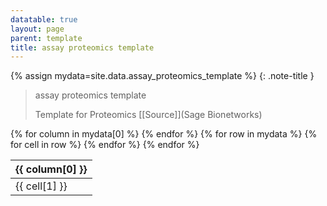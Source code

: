 ```yaml
---
datatable: true
layout: page
parent: template
title: assay proteomics template
---
```


{% assign mydata=site.data.assay_proteomics_template %} 
{: .note-title } 
>assay proteomics template
>
>Template for Proteomics [[Source]](Sage Bionetworks)
<table id="myTable" class="display" style="width:100%">
    <thead>
    {% for column in mydata[0] %}
        <th>{{ column[0] }}</th>
    {% endfor %}
    </thead>
    <tbody>
    {% for row in mydata %}
        <tr>
        {% for cell in row %}
            <td>{{ cell[1] }}</td>
        {% endfor %}
        </tr>
    {% endfor %}
    </tbody>
</table>

<script type="text/javascript">
  var pages = [];
  $('#myTable').DataTable({
    responsive: {
        details: {
            display: $.fn.dataTable.Responsive.display.modal( {
                header: function ( row ) {
                    var data = row.data();
                    return 'Details for '+data[0]+' ';
                }
            } ),
            renderer: $.fn.dataTable.Responsive.renderer.tableAll({
                tableClass: "table"
            })
        }
    },
   "deferRender": true,
   "columnDefs": [
      {
         targets: 0,
         render : function(data, type, row, meta){
            if(type === 'display' & $.inArray( data, pages) != -1){
               return $('<a>')
                  .attr('href',row[7]+'/'+data)
                  .text(data)
                  .wrap('<div></div>')
                  .parent()
                  .html();}
             else {
               return data;
            }
         }
      },
      {
        targets: [6,7],
          render : function(data, type, row, meta){
         if(type === 'display' & data != 'Sage Bionetworks'){
            return $('<a>')
               .attr('href', data)
               .text(data)
               .wrap('<div></div>')
               .parent()
               .html();}
         if(type === 'display' & data == 'Sage Bionetworks'){
             return $('<a>')
                .attr('href', 'https://sagebionetworks.org/')
                .text(data)
                .wrap('<div></div>')
                .parent()
                .html();

         } else {
            return data;
         }
      }
   }
   ]
});
</script>